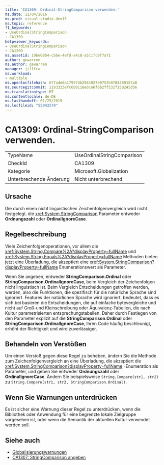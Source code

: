 ```yaml
---
title: 'CA1309: Ordinal-StringComparison verwenden.'
ms.date: 11/04/2016
ms.prod: visual-studio-dev15
ms.topic: reference
f1_keywords:
- UseOrdinalStringComparison
- CA1309
helpviewer_keywords:
- UseOrdinalStringComparison
- CA1309
ms.assetid: 19be0854-cb6e-4efd-a4c8-a5c1fc6f7a71
author: gewarren
ms.author: gewarren
manager: jillfra
ms.workload:
- multiple
ms.openlocfilehash: 677ade8a179974b2984827e9752b9783489187a0
ms.sourcegitcommit: 2193323efc608118e0ce6f6b2ff532f158245d56
ms.translationtype: MT
ms.contentlocale: de-DE
ms.lasthandoff: 01/25/2019
ms.locfileid: "55043270"
---
```

# <a name="ca1309-use-ordinal-stringcomparison"></a>CA1309: Ordinal-StringComparison verwenden.

|||
|-|-|
|TypeName|UseOrdinalStringComparison|
|CheckId|CA1309|
|Kategorie|Microsoft.Globalization|
|Unterbrechende Änderung|Nicht unterbrechend|

## <a name="cause"></a>Ursache

Die durch einen nicht linguistischen Zeichenfolgenvergleich wird nicht festgelegt. die <xref:System.StringComparison> Parameter entweder **Ordnungszahl** oder **OrdinalIgnoreCase**.

## <a name="rule-description"></a>Regelbeschreibung
 Viele Zeichenfolgenoperationen, vor allem die <xref:System.String.Compare%2A?displayProperty=fullName> und <xref:System.String.Equals%2A?displayProperty=fullName> Methoden bieten jetzt eine Überladung, die akzeptiert eine <xref:System.StringComparison?displayProperty=fullName> Enumerationswert als Parameter.

 Wenn Sie angeben, entweder **StringComparison.Ordinal** oder **StringComparison.OrdinalIgnoreCase**, beim Vergleich der Zeichenfolgen nicht linguistisch ist. Beim Vergleich Entscheidungen getroffen werden, werden, also die Funktionen, die spezifisch für die natürliche Sprache sind ignoriert. Features der natürlichen Sprache wird ignoriert, bedeutet, dass es sich bei basieren die Entscheidungen, die auf einfache bytevergleiche und nicht auf Groß-und Kleinschreibung oder Äquivalenz-Tabellen, die nach Kultur parametrisierten entsprechungstabellen. Daher durch Festlegen von den Parameter explizit auf die **StringComparison.Ordinal** oder **StringComparison.OrdinalIgnoreCase**, Ihren Code häufig beschleunigt, erhöht der Richtigkeit und wird zuverlässiger.

## <a name="how-to-fix-violations"></a>Behandeln von Verstößen
 Um einen Verstoß gegen diese Regel zu beheben, ändern Sie die Methode zum Zeichenfolgenvergleich an eine Überladung, die akzeptiert die <xref:System.StringComparison?displayProperty=fullName> -Enumeration als Parameter, und geben Sie entweder **Ordnungszahl** oder **OrdinalIgnoreCase**. Ändern Sie beispielsweise `String.Compare(str1, str2)` zu `String.Compare(str1, str2, StringComparison.Ordinal)`.

## <a name="when-to-suppress-warnings"></a>Wenn Sie Warnungen unterdrücken
 Es ist sicher eine Warnung dieser Regel zu unterdrücken, wenn die Bibliothek oder Anwendung für eine begrenzte lokale Zielgruppe vorgesehen ist, oder wenn die Semantik der aktuellen Kultur verwendet werden soll.

## <a name="see-also"></a>Siehe auch

- [Globalisierungswarnungen](../code-quality/globalization-warnings.md)
- [CA1307: StringComparison angeben](../code-quality/ca1307-specify-stringcomparison.md)